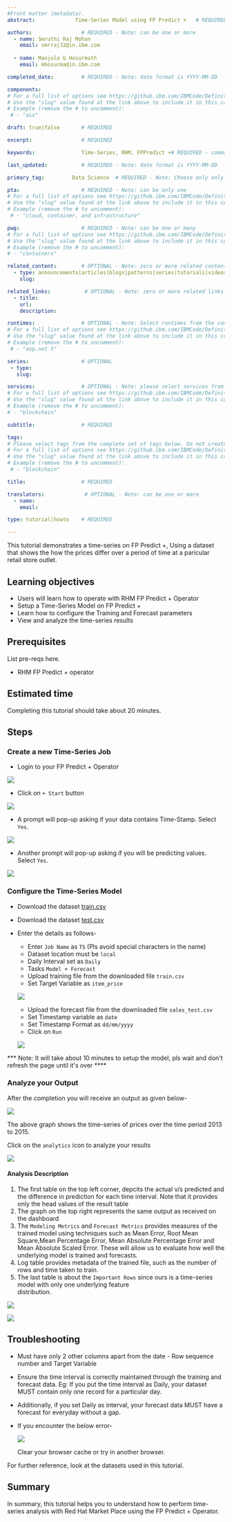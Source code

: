 ```yaml
---
#Front matter (metadata).
abstract:             Time-Series Model using FP Predict +   # REQUIRED

authors:                # REQUIRED - Note: can be one or more
  - name: Smruthi Raj Mohan
    email: smrraj32@in.ibm.com
    
  - name: Manjula G Hosurmath
    email: mhosurma@in.ibm.com

completed_date:         # REQUIRED - Note: date format is YYYY-MM-DD

components:
# For a full list of options see https://github.ibm.com/IBMCode/Definitions/blob/master/components.yml
# Use the "slug" value found at the link above to include it in this content.
# Example (remove the # to uncomment):
 # - "aix"

draft: true|false       # REQUIRED

excerpt:                # REQUIRED

keywords:               Time-Series, RHM, FPPredict +# REQUIRED - comma separated list

last_updated:           # REQUIRED - Note: date format is YYYY-MM-DD

primary_tag:         Data Science  # REQUIRED - Note: Choose only only one primary tag. Multiple primary tags will result in automation failure. Additional non-primary tags can be added below.

pta:                    # REQUIRED - Note: can be only one
# For a full list of options see https://github.ibm.com/IBMCode/Definitions/blob/master/primary-technology-area.yml
# Use the "slug" value found at the link above to include it in this content.
# Example (remove the # to uncomment):
 # - "cloud, container, and infrastructure"

pwg:                    # REQUIRED - Note: can be one or many
# For a full list of options see https://github.ibm.com/IBMCode/Definitions/blob/master/portfolio-working-group.yml
# Use the "slug" value found at the link above to include it in this content.
# Example (remove the # to uncomment):
# - "containers"

related_content:        # OPTIONAL - Note: zero or more related content
  - type: announcements|articles|blogs|patterns|series|tutorials|videos
    slug:

related_links:           # OPTIONAL - Note: zero or more related links
  - title:
    url:
    description:

runtimes:               # OPTIONAL - Note: Select runtimes from the complete set of runtimes below. Do not create new runtimes. Only use runtimes specifically in use by your content.
# For a full list of options see https://github.ibm.com/IBMCode/Definitions/blob/master/runtimes.yml
# Use the "slug" value found at the link above to include it in this content.
# Example (remove the # to uncomment):
 # - "asp.net 5"

series:                 # OPTIONAL
 - type:
   slug:

services:               # OPTIONAL - Note: please select services from the complete set of services below. Do not create new services. Only use services specifically in use by your content.
# For a full list of options see https://github.ibm.com/IBMCode/Definitions/blob/master/services.yml
# Use the "slug" value found at the link above to include it in this content.
# Example (remove the # to uncomment):
# - "blockchain"

subtitle:               # REQUIRED

tags:
# Please select tags from the complete set of tags below. Do not create new tags. Only use tags specifically targeted for your content. If your content could match all tags (for example cloud, hybrid, and on-prem) then do not tag it with those tags. Less is more.
# For a full list of options see https://github.ibm.com/IBMCode/Definitions/blob/master/tags.yml
# Use the "slug" value found at the link above to include it in this content.
# Example (remove the # to uncomment):
 # - "blockchain"

title:                  # REQUIRED

translators:             # OPTIONAL - Note: can be one or more
  - name:
    email:

type: tutorial|howto    # REQUIRED

---
```



This tutorial demonstrates a time-series on FP Predict +, Using a dataset that shows the how the prices differ over a period of time at a paricular retail store outlet.

## Learning objectives

* Users will learn how to operate with RHM FP Predict + Operator
* Setup a Time-Series Model on FP Predict + 
* Learn how to configure the Training and Forecast parameters
* View and analyze the time-series results

## Prerequisites

List pre-reqs here.

* RHM FP Predict + operator

## Estimated time

Completing this tutorial should take about 20 minutes.

## Steps

### Create a new Time-Series Job

* Login to your FP Predict + Operator

![](doc/src/images/login.png)

* Click on `+ Start` button

![](doc/src/images/start_button.png)

* A prompt will pop-up asking if your data contains Time-Stamp. Select `Yes`.

![](doc/src/images/create_job.png)

* Another prompt will pop-up asking if you will be predicting values. Select `Yes`.

![](doc/src/images/predict_prompt.png)

### Configure the Time-Series Model

* Download the dataset [train.csv](https://github.ibm.com/smrraj32/fppredict-plus-time-series/blob/master/dataset/train.csv)

* Download the dataset [test.csv](https://github.ibm.com/smrraj32/fppredict-plus-time-series/blob/master/dataset/sales_test.csv)

* Enter the details as follows-

  * Enter `Job Name` as `TS` (Pls avoid special characters in the name)
  * Dataset location must be `local`
  * Daily Interval set as `Daily`
  * Tasks `Model + Forecast`
  * Upload training file from the downloaded file `train.csv`
  * Set Target Variable as `item_price`
  
  ![](doc/src/images/training_config.png)

  * Upload the forecast file from the downloaded file `sales_test.csv`
  * Set Timestamp variable as `date`
  * Set Timestamp Format as `dd/mm/yyyy`
  * Click on `Run`
  
  ![](doc/src/images/forecast_config.png)
  
*** Note: It will take about 10 minutes to setup the model, pls wait and don't refresh the page until it's over ****  

### Analyze your Output

After the completion you will receive an output as given below-

  ![](doc/src/images/output.png)

The above graph shows the time-series of prices over the time period 2013 to 2015.

Click on the `analytics` icon to analyze your results

  ![](doc/src/images/analytics_icon.png)
  
  #### Analysis Description
  
  1. The first table on the top left corner, depcits the actual v/s predicted and the difference in prediction for each time        interval. Note that it provides only the head values of the result table
  2. The graph on the top right represents the same output as received on the dashboard
  3. The `Modeling Metrics` and `Forecast Metrics` provides measures of the trained model using techniques such as Mean            Error, Root Mean Square,Mean Percentage Error, Mean Absolute Percentage Error and Mean Absolute Scaled Error. These will      allow us to evaluate how well the underlying model is trained and forecasts.
  4. Log table provides metadata of the trained file, such as the number of rows and time taken to train.
  5. The last table is about the `Important Rows` since ours is a time-series model with only one underlying feature       
     distribution.

  ![](doc/src/images/analyze_results.png)

  ![](doc/src/images/analyze_results_2.png)
  
## Troubleshooting


* Must have only 2 other columns apart from the date - Row sequence number and Target Variable
* Ensure the time interval is correctly maintained through the training and forecast data. Eg: If you put the time interval     as Daily, your dataset MUST contain only one record for a particular day.
* Additionally, if you set Daily as interval, your forecast data MUST have a forecast for everyday without a gap.
* If you encounter the below error-
  
  ![](doc/src/images/Error.png)
  
  Clear your browser cache or try in another browser.

For further reference, look at the datasets used in this tutorial.
  

## Summary

In summary, this tutorial helps you to understand how to perform time-series analysis with Red Hat Market Place using the FP Predict + Operator.


